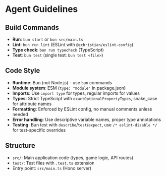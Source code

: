 # Agent Guidelines

## Build Commands

- **Run**: `bun start` or `bun src/main.ts`
- **Lint**: `bun run lint` (ESLint with `@echristian/eslint-config`)
- **Type check**: `bun run typecheck` (TypeScript)
- **Test**: `bun test` (single test: `bun test <file>`)

## Code Style

- **Runtime**: Bun (not Node.js) - use `bun` commands
- **Module system**: ESM (`type: "module"` in package.json)
- **Imports**: Use `import type` for types, regular imports for values
- **Types**: Strict TypeScript with `exactOptionalPropertyTypes`, snake_case for attribute names
- **Formatting**: Enforced by ESLint config, no manual comments unless needed
- **Error handling**: Use descriptive variable names, proper type annotations
- **Testing**: Bun test with `describe`/`test`/`expect`, use `/* eslint-disable */` for test-specific overrides

## Structure

- `src/`: Main application code (types, game logic, API routes)
- `test/`: Test files with `.test.ts` extension
- Entry point: `src/main.ts` (Hono server)
